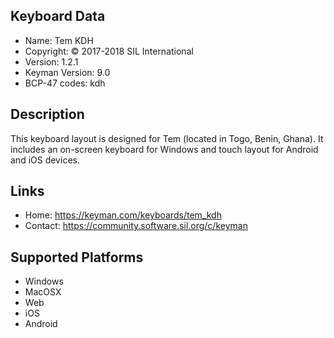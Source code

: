 Keyboard Data
-------------

* Name:           Tem KDH
* Copyright:      © 2017-2018 SIL International
* Version:        1.2.1
* Keyman Version: 9.0
* BCP-47 codes:   kdh

Description
-----------

This keyboard layout is designed for Tem (located in Togo, Benin, Ghana). It includes
an on-screen keyboard for Windows and touch layout for Android and iOS devices.   

Links
-----

 * Home:     https://keyman.com/keyboards/tem_kdh
 * Contact:  https://community.software.sil.org/c/keyman

Supported Platforms
-------------------

 * Windows
 * MacOSX
 * Web
 * iOS
 * Android
